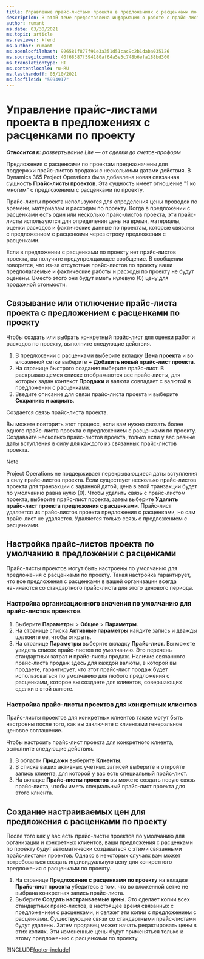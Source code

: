 ```yaml
---
title: Управление прайс-листами проекта в предложениях с расценками по проекту
description: В этой теме предоставлена информация о работе с прайс-листами проекта в предложениях с расценками.
author: rumant
ms.date: 03/30/2021
ms.topic: article
ms.reviewer: kfend
ms.author: rumant
ms.openlocfilehash: 926581f877f91e3a351d51cac9c2b1daba035126
ms.sourcegitcommit: 40f68387f594180af64a5e5c748b6efa188bd300
ms.translationtype: HT
ms.contentlocale: ru-RU
ms.lasthandoff: 05/10/2021
ms.locfileid: "5994917"
---
```

# <a name="manage-project-price-lists-on-project-quotes"></a>Управление прайс-листами проекта в предложениях с расценками по проекту 

_**Относится к:** развертывание Lite — от сделки до счетов-проформ_

Предложения с расценками по проектам предназначены для поддержки прайс-листов продажи с несколькими датами действия. В Dynamics 365 Project Operations была добавлена новая связанная сущность **Прайс-листы проектов**. Эта сущность имеет отношение "1 ко многим" с предложением с расценками по проекту.

Прайс-листы проекта используются для определения цены проводок по времени, материалам и расходам по проекту. Когда в предложении с расценками есть один или несколько прайс-листов проекта, эти прайс-листы используются для определения цены на время, материалы, оценки расходов и фактические данные по проектам, которые связаны с предложением с расценками через строку предложения с расценками.

Если в предложении с расценками по проекту нет прайс-листов проекта, вы получите предупреждающее сообщение. В сообщении говорится, что из-за отсутствия прайс-листов по проекту ваши предполагаемые и фактические работы и расходы по проекту не будут оценены. Вместо этого они будут иметь нулевую (0) цену для продажной стоимости.

## <a name="associate-or-disassociate-a-project-price-list-on-a-project-quote"></a>Связывание или отключение прайс-листа проекта с предложением с расценками по проекту

Чтобы создать или выбрать конкретный прайс-лист для оценки работ и расходов по проекту, выполните следующие действия.

1. В предложении с расценками выберите вкладку **Цена проекта** и во вложенной сетке выберите **+ Добавить новый прайс-лист проекта**.
2. На странице быстрого создания выберите прайс-лист. В раскрывающемся списке отображаются все прайс-листы, для которых задан контекст **Продажи** и валюта совпадает с валютой в предложении с расценками.
4. Введите описание для связи прайс-листа проекта и выберите **Сохранить и закрыть**.

Создается связь прайс-листа проекта.

Вы можете повторить этот процесс, если вам нужно связать более одного прайс-листа проекта с предложением с расценками по проекту. Создавайте несколько прайс-листов проекта, только если у вас разные даты вступления в силу для каждого из связанных прайс-листов проекта.

> [!NOTE]
> Project Operations не поддерживает перекрывающиеся даты вступления в силу прайс-листов проекта. Если существует несколько прайс-листов проекта для транзакции с заданной датой, цена в этой транзакции будет по умолчанию равна нулю (0).
Чтобы удалить связь с прайс-листом проекта, выберите прайс-лист проекта, затем выберите **Удалить прайс-лист проекта предложения с расценками**. Прайс-лист удаляется из прайс-листов проекта предложения с расценками, но сам прайс-лист не удаляется. Удаляется только связь с предложением с расценками.

## <a name="set-up-default-project-price-lists-on-a-quote"></a>Настройка прайс-листов проекта по умолчанию в предложении с расценками

Прайс-листы проектов могут быть настроены по умолчанию для предложения с расценками по проекту. Такая настройка гарантирует, что все предложения с расценками в вашей организации всегда начинаются со стандартного прайс-листа для этого ценового периода.

### <a name="set-up-organizational-default-for-project-price-lists"></a>Настройка организационного значения по умолчанию для прайс-листов проектов

1. Выберите **Параметры** > **Общее** > **Параметры**.
2. На странице списка **Активные параметры** найдите запись и дважды щелкните ее, чтобы открыть. 
3. На странице **Параметры** выберите вкладку **Прайс-лист**. Вы можете увидеть список прайс-листов по умолчанию. Это перечень стандартных затрат и прайс-листы продаж. Наличие связанного прайс-листа продаж здесь для каждой валюты, в которой вы продаете, гарантирует, что этот прайс-лист продаж будет использоваться по умолчанию для любого предложения с расценками, которое вы создаете для клиентов, совершающих сделки в этой валюте.

### <a name="set-up-customer-specific-project-price-lists"></a>Настройка прайс-листы проектов для конкретных клиентов

Прайс-листы проектов для конкретных клиентов также могут быть настроены после того, как вы заключите с клиентами генеральное ценовое соглашение.

Чтобы настроить прайс-лист проекта для конкретного клиента, выполните следующие действия.

1. В области **Продажи** выберите **Клиенты**.
2. В списке ваших активных учетных записей выберите и откройте запись клиента, для которой у вас есть специальный прайс-лист.
3. На вкладке **Прайс-листы проектов** вы можете создать новую связь прайс-листа, чтобы иметь специальный прайс-лист проекта для этого клиента.

## <a name="create-custom-pricing-on-a-project-quote"></a>Создание настраиваемых цен для предложения с расценками по проекту

После того как у вас есть прайс-листы проектов по умолчанию для организации и конкретных клиентов, ваши предложения с расценками по проекту будут автоматически создаваться с этими связанными прайс-листами проектов. Однако в некоторых случаях вам может потребоваться создать индивидуальную цену для конкретного предложения с расценками по проекту. 

1. На странице **Предложение с расценками по проекту** на вкладке **Прайс-лист проекта** убедитесь в том, что во вложенной сетке не выбрана конкретная запись прайс-листа.
2. Выберите **Создать настраиваемые цены**. Это сделает копии всех стандартных прайс-листов, в настоящее время связанных с предложением с расценками, и свяжет эти копии с предложением с расценками. Существующие связи со стандартными прайс-листами будут удалены. Затем продавец может начать редактировать цены в этих копиях. Эти измененные цены будут применяться только к этому предложению с расценками по проекту.


[!INCLUDE[footer-include](../../includes/footer-banner.md)]
